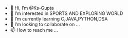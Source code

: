 - 👋 Hi, I’m @Ks-Gupta
- 👀 I’m interested in SPORTS AND EXPLORING WORLD
- 🌱 I’m currently learning C,JAVA,PYTHON,DSA
- 💞️ I’m looking to collaborate on ...
- 📫 How to reach me ...

<!---
Ks-Gupta/Ks-Gupta is a ✨ special ✨ repository because its `README.md` (this file) appears on your GitHub profile.
You can click the Preview link to take a look at your changes.
--->
